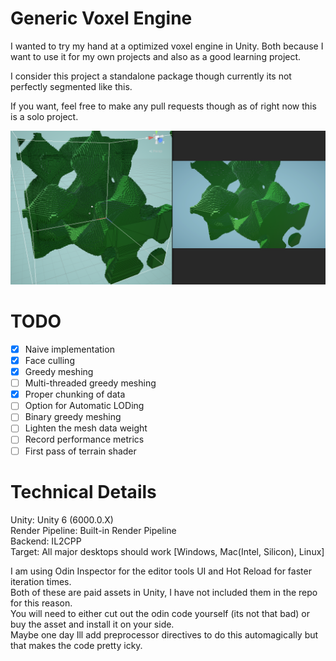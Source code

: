 # Generic Voxel Engine
I wanted to try my hand at a optimized voxel engine in Unity.
Both because I want to use it for my own projects and also as a good learning project.

I consider this project a standalone package though currently its not perfectly segmented like this.

If you want, feel free to make any pull requests though as of right now this is a solo project.

![Example](https://github.com/csmct99/VoxelEngine/blob/main/PromotionalMaterial/2025-02-27_Example.png?raw=true)

# TODO
- [X] Naive implementation
- [X] Face culling
- [X] Greedy meshing
- [ ] Multi-threaded greedy meshing
- [X] Proper chunking of data
- [ ] Option for Automatic LODing
- [ ] Binary greedy meshing
- [ ] Lighten the mesh data weight
- [ ] Record performance metrics
- [ ] First pass of terrain shader

# Technical Details
Unity: Unity 6 (6000.0.X)  
Render Pipeline: Built-in Render Pipeline  
Backend: IL2CPP  
Target: All major desktops should work \[Windows, Mac(Intel, Silicon), Linux\]  

I am using Odin Inspector for the editor tools UI and Hot Reload for faster iteration times.  
Both of these are paid assets in Unity, I have not included them in the repo for this reason.  
You will need to either cut out the odin code yourself (its not that bad) or buy the asset and install it on your side.  
Maybe one day Ill add preprocessor directives to do this automagically but that makes the code pretty icky.

